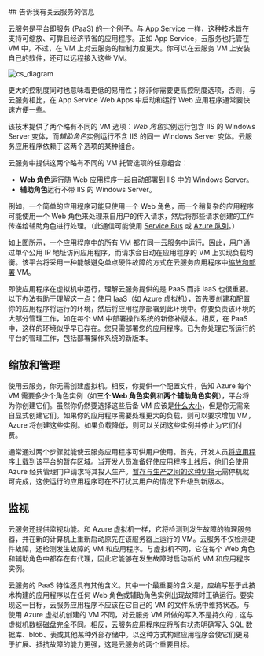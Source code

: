 <a name="tellmecs">
## 告诉我有关云服务的信息

云服务是平台即服务 (PaaS) 的一个例子。与 [App Service](../articles/app-service-web/app-service-web-overview.md) 一样，这种技术旨在支持可缩放、可靠且经济节省的应用程序。正如 App Service，云服务也托管在 VM 中，不过，在 VM 上对云服务的控制力度更大。你可以在云服务 VM 上安装自己的软件，还可以远程接入这些 VM。

![cs\_diagram](./media/cloud-services-choose-me-content/diagram.png)

更大的控制度同时也意味着更低的易用性；除非你需要更高控制度选项，否则，与云服务相比，在 App Service Web Apps 中启动和运行 Web 应用程序通常要快速方便一些。

该技术提供了两个略有不同的 VM 选项：*Web 角色*实例运行包含 IIS 的 Windows Server 变体，而*辅助角色*实例运行不含 IIS 的同一 Windows Server 变体。云服务应用程序依赖于这两个选项的某种组合。

云服务中提供这两个略有不同的 VM 托管选项的任意组合：

* **Web 角色**运行随 Web 应用程序一起自动部署到 IIS 中的 Windows Server。
* **辅助角色**运行不带 IIS 的 Windows Server。

例如，一个简单的应用程序可能只使用一个 Web 角色，而一个稍复杂的应用程序可能使用一个 Web 角色来处理来自用户的传入请求，然后将那些请求创建的工作传递给辅助角色进行处理。（此通信可能使用 [Service Bus](../articles/service-bus-messaging/service-bus-fundamentals-hybrid-solutions.md) 或 [Azure 队列](../articles/storage/storage-introduction.md)。）

如上图所示，一个应用程序中的所有 VM 都在同一云服务中运行。因此，用户通过单个公用 IP 地址访问应用程序，而请求会自动在应用程序的 VM 上实现负载均衡。该平台将采用一种能够避免单点硬件故障的方式在云服务应用程序中[缩放和部署](../articles/cloud-services/cloud-services-how-to-scale.md) VM。

即使应用程序在虚拟机中运行，理解云服务提供的是 PaaS 而非 IaaS 也很重要。以下办法有助于理解这一点：使用 IaaS（如 Azure 虚拟机），首先要创建和配置你的应用程序将运行的环境，然后将应用程序部署到此环境中。你要负责该环境的大部分管理工作，如在每个 VM 中部署操作系统的新修补版本。相反，在 PaaS 中，这样的环境似乎早已存在。您只需部署您的应用程序。已为你处理它所运行的平台的管理工作，包括部署操作系统的新版本。

## 缩放和管理
使用云服务，你无需创建虚拟机。相反，你提供一个配置文件，告知 Azure 每个 VM 需要多少个角色实例（如**三个 Web 角色实例**和**两个辅助角色实例**），平台将为你创建它们。虽然你仍然要选择这些后备 VM 应该是[什么大小](../articles/cloud-services/cloud-services-sizes-specs.md)，但是你无需亲自显式创建它们。如果你的应用程序需要处理更大的负载，则可以要求增加 VM，Azure 将创建这些实例。如果负载降低，则可以关闭这些实例并停止为它们付费。

通常通过两个步骤就能使云服务应用程序可供用户使用。首先，开发人员[将应用程序上载](../articles/cloud-services/cloud-services-how-to-create-deploy.md)到该平台的暂存区域。当开发人员准备好使应用程序上线后，他们会使用 Azure 经典管理门户请求将其投入生产。[暂存与生产之间的这种切换](../articles/cloud-services/cloud-services-nodejs-stage-application.md)无需停机就可完成，这使运行的应用程序可在不打扰其用户的情况下升级到新版本。

## 监视
云服务还提供监视功能。和 Azure 虚拟机一样，它将检测到发生故障的物理服务器，并在新的计算机上重新启动原先在该服务器上运行的 VM。云服务不仅检测硬件故障，还检测发生故障的 VM 和应用程序。与虚拟机不同，它在每个 Web 角色和辅助角色中都存在有代理，因此它能够在发生故障时启动新的 VM 和应用程序实例。

云服务的 PaaS 特性还具有其他含义。其中一个最重要的含义是，应编写基于此技术构建的应用程序以在任何 Web 角色或辅助角色实例出现故障时正确运行。要实现这一目标，云服务应用程序不应该在它自己的 VM 的文件系统中维持状态。与使用 Azure 虚拟机创建的 VM 不同，对云服务 VM 所做的写入不是持久的；这与虚拟机数据磁盘完全不同。相反，云服务应用程序应将所有状态明确写入 SQL 数据库、blob、表或其他某种外部存储中。以这种方式构建应用程序会使它们更易于扩展、抵抗故障的能力更强，这是云服务的两个重要目标。

<!---HONumber=Mooncake_0307_2016-->